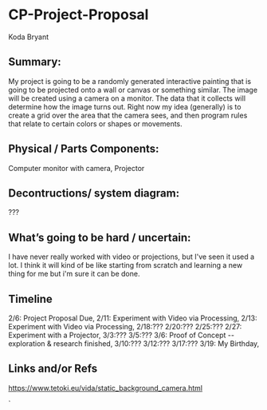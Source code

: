 # CP-Project-Proposal

Koda Bryant

## Summary:
My project is going to be a randomly generated interactive painting that is going to be projected onto a wall or canvas or something similar. The image will be created using a camera on a monitor. The data that it collects will determine how the image turns out. 
Right now my idea (generally) is to create a grid over the area that the camera sees, and then program rules that relate to certain colors or shapes or movements.


## Physical / Parts Components:

Computer monitor with camera, Projector

## Decontructions/ system diagram: 

???

## What’s going to be hard / uncertain: 
I have never really worked with video or projections, but I've seen it used a lot. I think it will kind of be like starting from scratch and learning a new thing for me but i'm sure it can be done.

## Timeline
2/6: Project Proposal Due,
2/11: Experiment with Video via Processing,
2/13: Experiment with Video via Processing,
2/18:???
2/20:???
2/25:???
2/27: Experiment with a Projector,
3/3:???
3/5:???
3/6: Proof of Concept -- exploration & research finished,
3/10:???
3/12:???
3/17:???
3/19: My Birthday,


## Links and/or Refs

https://www.tetoki.eu/vida/static_background_camera.html


`














